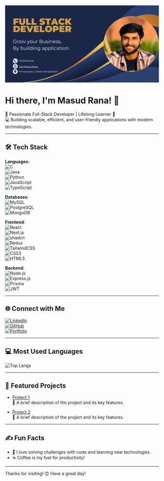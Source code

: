 ![GitHub Banner](https://github.com/mkmasudrana806/mkmasudrana806/blob/main/Blue%20Brown%20Corporate%20Online%20Business%20Webinar%20Banner.jpg)

# Hi there, I'm Masud Rana! 👋  

🌟 Passionate Full-Stack Developer | Lifelong Learner 🌟  
💻 Building scalable, efficient, and user-friendly applications with modern technologies.  

---

## 🛠️ Tech Stack
**Languages**:  
![C](https://img.shields.io/badge/-C-A8B9CC?logo=c&logoColor=white)  
![Java](https://img.shields.io/badge/-Java-007396?logo=java&logoColor=white)  
![Python](https://img.shields.io/badge/-Python-3776AB?logo=python&logoColor=white)  
![JavaScript](https://img.shields.io/badge/-JavaScript-F7DF1E?logo=javascript&logoColor=black)  
![TypeScript](https://img.shields.io/badge/-TypeScript-007ACC?logo=typescript&logoColor=white)

**Databases**:  
![MySQL](https://img.shields.io/badge/-MySQL-4479A1?logo=mysql&logoColor=white)  
![PostgreSQL](https://img.shields.io/badge/-PostgreSQL-336791?logo=postgresql&logoColor=white)  
![MongoDB](https://img.shields.io/badge/-MongoDB-47A248?logo=mongodb&logoColor=white)  

**Frontend**:  
![React](https://img.shields.io/badge/-React-61DAFB?logo=react&logoColor=black)  
![Next.js](https://img.shields.io/badge/-Next.js-000000?logo=nextdotjs&logoColor=white)  
![shadcn](https://img.shields.io/badge/-ShadCN-F05032?logo=npm&logoColor=white)  
![Redux](https://img.shields.io/badge/-Redux-764ABC?logo=redux&logoColor=white)  
![TailwindCSS](https://img.shields.io/badge/-TailwindCSS-38B2AC?logo=tailwind-css&logoColor=white)  
![CSS3](https://img.shields.io/badge/-CSS3-1572B6?logo=css3&logoColor=white)  
![HTML5](https://img.shields.io/badge/-HTML5-E34F26?logo=html5&logoColor=white)  

**Backend**:  
![Node.js](https://img.shields.io/badge/-Node.js-339933?logo=nodedotjs&logoColor=white)  
![Express.js](https://img.shields.io/badge/-Express.js-000000?logo=express&logoColor=white)  
![Prisma](https://img.shields.io/badge/-Prisma-2D3748?logo=prisma&logoColor=white)  
![JWT](https://img.shields.io/badge/-JWT-000000?logo=json-web-tokens&logoColor=white)  

---

## 🌐 Connect with Me  
[![LinkedIn](https://img.shields.io/badge/-LinkedIn-blue?logo=Linkedin&logoColor=white)](https://www.linkedin.com/in/mkmasudrana806)  
[![GitHub](https://img.shields.io/badge/-GitHub-black?logo=github&logoColor=white)](https://github.com/mkmasudrana806)  
[![Portfolio](https://img.shields.io/badge/-Portfolio-black?logo=vercel)](https://your-portfolio.com)  

---

## 💻 Most Used Languages  
![Top Langs](https://github-readme-stats.vercel.app/api/top-langs/?username=mkmasudrana806&layout=compact&theme=radical)  

---

## 🚀 Featured Projects  
- [Project 1](https://github.com/mkmasudrana806/project1)  
  📝 A brief description of the project and its key features.

- [Project 2](https://github.com/mkmasudrana806/project2)  
  📝 A brief description of the project and its key features.

---

## ✍️ Fun Facts  
- 🎯 I love solving challenges with code and learning new technologies.  
- ☕ Coffee is my fuel for productivity!  

---

Thanks for visiting! 😊 Have a great day!  
